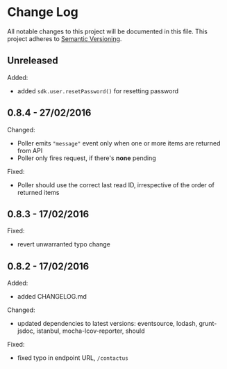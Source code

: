 
# Change Log

All notable changes to this project will be documented in this file.
This project adheres to [Semantic Versioning](http://semver.org/).


## Unreleased

Added:

* added `sdk.user.resetPassword()` for resetting password


## 0.8.4 - 27/02/2016

Changed:

* Poller emits `"message"` event only when one or more items are returned from API
* Poller only fires request, if there's **none** pending

Fixed:

* Poller should use the correct last read ID, irrespective of the order of returned items


## 0.8.3 - 17/02/2016

Fixed:

* revert unwarranted typo change


## 0.8.2 - 17/02/2016

Added:

* added CHANGELOG.md

Changed:

* updated dependencies to latest versions: eventsource, lodash, grunt-jsdoc,
  istanbul, mocha-lcov-reporter, should

Fixed:

* fixed typo in endpoint URL, `/contactus`

